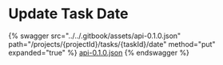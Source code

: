 # Update Task Date

{% swagger src="../../.gitbook/assets/api-0.1.0.json" path="/projects/{projectId}/tasks/{taskId}/date" method="put" expanded="true" %}
[api-0.1.0.json](<../../.gitbook/assets/api-0.1.0.json>)
{% endswagger %}

